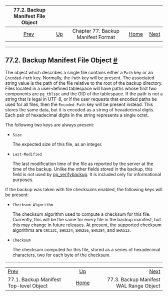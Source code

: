 <!--?xml version="1.0" encoding="UTF-8" standalone="no"?-->

|                        77.2. Backup Manifest File Object                        |                                                                        |                                    |                                                       |                                                                                   |
| :-----------------------------------------------------------------------------: | :--------------------------------------------------------------------- | :--------------------------------: | ----------------------------------------------------: | --------------------------------------------------------------------------------: |
| [Prev](backup-manifest-toplevel.html "77.1. Backup Manifest Top-level Object")  | [Up](backup-manifest-format.html "Chapter 77. Backup Manifest Format") | Chapter 77. Backup Manifest Format | [Home](index.html "PostgreSQL 17devel Documentation") |  [Next](backup-manifest-wal-ranges.html "77.3. Backup Manifest WAL Range Object") |

***

## 77.2. Backup Manifest File Object [#](#BACKUP-MANIFEST-FILES)

The object which describes a single file contains either a `Path` key or an `Encoded-Path` key. Normally, the `Path` key will be present. The associated string value is the path of the file relative to the root of the backup directory. Files located in a user-defined tablespace will have paths whose first two components are `pg_tblspc` and the OID of the tablespace. If the path is not a string that is legal in UTF-8, or if the user requests that encoded paths be used for all files, then the `Encoded-Path` key will be present instead. This stores the same data, but it is encoded as a string of hexadecimal digits. Each pair of hexadecimal digits in the string represents a single octet.

The following two keys are always present:

* `Size`

    The expected size of this file, as an integer.

* `Last-Modified`

    The last modification time of the file as reported by the server at the time of the backup. Unlike the other fields stored in the backup, this field is not used by [pg\_verifybackup](app-pgverifybackup.html "pg_verifybackup"). It is included only for informational purposes.

If the backup was taken with file checksums enabled, the following keys will be present:

* `Checksum-Algorithm`

    The checksum algorithm used to compute a checksum for this file. Currently, this will be the same for every file in the backup manifest, but this may change in future releases. At present, the supported checksum algorithms are `CRC32C`, `SHA224`, `SHA256`, `SHA384`, and `SHA512`.

* `Checksum`

    The checksum computed for this file, stored as a series of hexadecimal characters, two for each byte of the checksum.

***

|                                                                                 |                                                                        |                                                                                   |
| :------------------------------------------------------------------------------ | :--------------------------------------------------------------------: | --------------------------------------------------------------------------------: |
| [Prev](backup-manifest-toplevel.html "77.1. Backup Manifest Top-level Object")  | [Up](backup-manifest-format.html "Chapter 77. Backup Manifest Format") |  [Next](backup-manifest-wal-ranges.html "77.3. Backup Manifest WAL Range Object") |
| 77.1. Backup Manifest Top-level Object                                          |          [Home](index.html "PostgreSQL 17devel Documentation")         |                                            77.3. Backup Manifest WAL Range Object |

